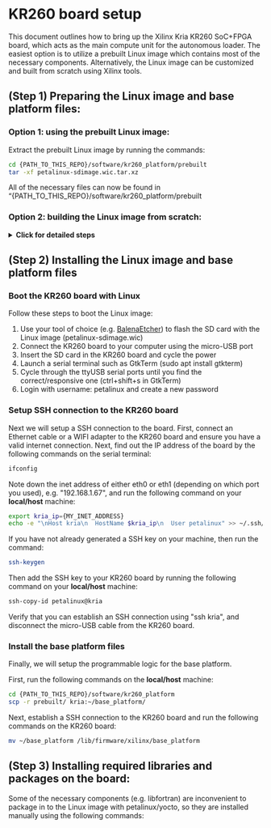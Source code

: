 
# KR260 board setup 
This document outlines how to bring up the Xilinx Kria KR260 SoC+FPGA board, which acts as the main compute unit for the autonomous loader. The easiest option is to utilize a prebuilt Linux image which contains most of the necessary components. Alternatively, the Linux image can be customized and built from scratch using Xilinx tools.

## (Step 1) Preparing the Linux image and base platform files:
### Option 1: using the prebuilt Linux image:
Extract the prebuilt Linux image by running the commands:
```bash
cd {PATH_TO_THIS_REPO}/software/kr260_platform/prebuilt
tar -xf petalinux-sdimage.wic.tar.xz
```
All of the necessary files can now be found in “{PATH_TO_THIS_REPO}/software/kr260_platform/prebuilt

### Option 2: building the Linux image from scratch:

<details>

<summary><strong>Click for detailed steps</strong></summary>  

### Requirements:
 - Xilinx Vitis 2023.2 [(Download)](https://www.xilinx.com/support/download/index.html/content/xilinx/en/downloadNav/vitis/2023-2.html)
 - Xilinx Petalinux tools 2023.2 [(Download)](https://www.xilinx.com/support/download/index.html/content/xilinx/en/downloadNav/vitis/2023-2.html)

### Creating a petalinux project:
Run the following commands:
```bash
cd {PATH_TO_THIS_REPO}/software/kr260_platform
source {PATH_TO_PETALINUX_INSTALL_DIR}/settings.sh
source {PATH_TO_VITIS_INSTALL_DIR}/2023.2/settings64.sh
petalinux-create --type project -s ./kr260.bsp --name linux_os
cd linux_os
petalinux-config --get-hw-description ../
petalinux-config -c kernel
petalinux-config -c rootfs
```

TODO: add script to configure packagegroups

### Building the petalinux project:
```bash
cd {PATH_TO_THIS_REPO}/software/kr260_platform/linux_os
petalinux-build
petalinux-build --sdk
petalinux-package --boot --u-boot --force
petalinux-package --wic --images-dir images/linux/ --bootfiles "ramdisk.cpio.gz.u-boot,boot.scr,Image,system.dtb,system-zynqmp-sck-kr-g-revB.dtb"
mkdir ../self-built
cp ./images/linux/petalinux-sdimage.wic ../self-built/petalinux-sdimage.wic
``` 

The Linux image can now be found in  "{PATH_TO_THIS_REPO}/software/kr260_platform/self-built/petalinux-sdimage.wic".

### Creating a devicetree and binary files for the base platform programmable logic:
```bash
cd {PATH_TO_THIS_REPO}/software/kr260_platform
xsct < create_base_platform_dt.tcl
./compile_base_platform_dt.sh
./package_base_platform.sh
mv base_platform self-built/base_platform
```

TODO: adding devmem entry to AXI SPI in the dt before ocmpliation

The base platform files can now be found in "{PATH_TO_THIS_REPO}/software/kr260_platform/self-built/base_platform".

</details>

## (Step 2) Installing the Linux image and base platform files
### Boot the KR260 board with Linux
Follow these steps to boot the Linux image:
1. Use your tool of choice (e.g. [BalenaEtcher](https://etcher.balena.io/)) to flash the SD card with the Linux image (petalinux-sdimage.wic)
2. Connect the KR260 board to your computer using the micro-USB port
3. Insert the SD card in the KR260 board and cycle the power
4. Launch a serial terminal such as GtkTerm (sudo apt install gtkterm)
5. Cycle through the ttyUSB serial ports until you find the correct/responsive one (ctrl+shift+s in GtkTerm)
6. Login with username: petalinux and create a new password

### Setup SSH connection to the KR260 board
Next we will setup a SSH connection to the board. First, connect an Ethernet cable or a WIFI adapter to the KR260 board and ensure you have a valid internet connection. Next, find out the IP address of the board by the following commands on the serial terminal: 
```bash
ifconfig
```
Note down the inet address of either eth0 or eth1 (depending on which port you used), e.g. "192.168.1.67", and run the following command on your **local/host** machine:
```bash
export kria_ip={MY_INET_ADDRESS}
echo -e "\nHost kria\n  HostName $kria_ip\n  User petalinux" >> ~/.ssh/config
```
If you have not already generated a SSH key on your machine, then run the command:
```bash
ssh-keygen
```
Then add the SSH key to your KR260 board by running the following command on your **local/host** machine:
```bash
ssh-copy-id petalinux@kria
```
Verify that you can establish an SSH connection using "ssh kria", and disconnect the micro-USB cable from the KR260 board.

### Install the base platform files
Finally, we will setup the programmable logic for the base platform.

First, run the following commands on the **local/host** machine:
```bash
cd {PATH_TO_THIS_REPO}/software/kr260_platform
scp -r prebuilt/ kria:~/base_platform/
```
Next, establish a SSH connection to the KR260 board and run the following commands on the KR260 board:
```bash
mv ~/base_platform /lib/firmware/xilinx/base_platform
```

## (Step 3) Installing required libraries and packages on the board:
Some of the necessary components (e.g. libfortran) are inconvenient to package in to the Linux image with petalinux/yocto, so they are installed manually using the following commands: 
```bash
```

